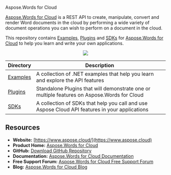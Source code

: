 Aspose.Words for Cloud

[Aspose.Words for Cloud](https://products.aspose.cloud/words) is a REST API to create, manipulate, convert and render Word documents in the cloud by performing a wide variety of document operations you can wish to perform on a document in the cloud.

This repository contains [Examples](Examples), [Plugins](Plugins) and [SDKs](SDKs) for [Aspose.Words for Cloud](https://products.aspose.cloud/words) to help you learn and write your own applications.


<p align="center">
  <a title="Download complete Aspose.Words for Cloud source code" href="https://github.com/aspose-words/Aspose.Words-for-Cloud/archive/master.zip">
	<img src="http://i.imgur.com/hwNhrGZ.png" />
  </a>
</p>

Directory | Description
--------- | -----------
[Examples](Examples)  | A collection of .NET examples that help you learn and explore the API features
[Plugins](Plugins)  | Standalone Plugins that will demonstrate one or multiple features on Aspose.Words for Cloud
[SDKs](SDKs)  | A collection of SDKs that help you call and use Aspose Cloud API features in your applications

## Resources
+ **Website:** [https://www.aspose.cloud/](https://www.aspose.cloud)
+ **Product Home:** [Aspose.Words for Cloud](https://products.aspose.cloud/words)
+ **GitHub:** [Download GitHub Repository](https://github.com/asposecloud/Aspose.Words-Cloud)
+ **Documentation:** [Aspose.Words for Cloud Documentation](https://docs.aspose.cloud/display/wordscloud/Home)
+ **Free Support Forum:** [Aspose.Words for Cloud Free Support Forum](https://forum.aspose.cloud/)
+ **Blog:** [Aspose.Words for Cloud Blog](https://blog.aspose.cloud/category/aspose-products/aspose-words-product-family/)

